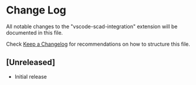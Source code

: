 # Change Log
All notable changes to the "vscode-scad-integration" extension will be documented in this file.

Check [Keep a Changelog](http://keepachangelog.com/) for recommendations on how to structure this file.

## [Unreleased]
- Initial release